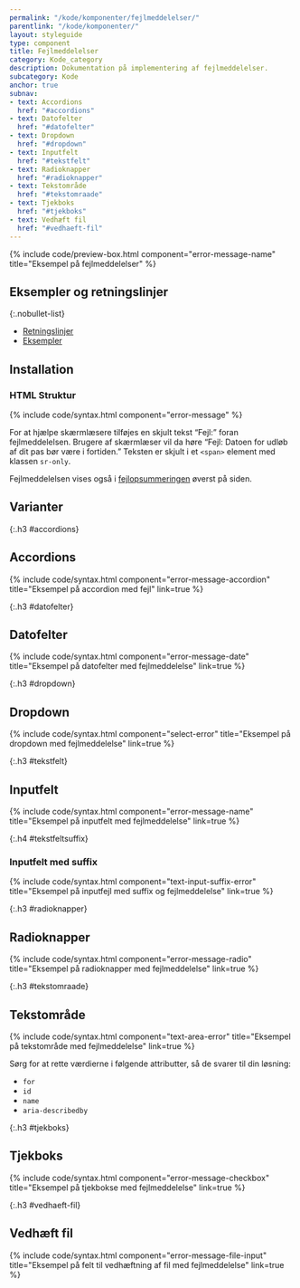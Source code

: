 ```yaml
---
permalink: "/kode/komponenter/fejlmeddelelser/"
parentlink: "/kode/komponenter/"
layout: styleguide
type: component
title: Fejlmeddelelser
category: Kode_category
description: Dokumentation på implementering af fejlmeddelelser.
subcategory: Kode
anchor: true
subnav:
- text: Accordions
  href: "#accordions"
- text: Datofelter
  href: "#datofelter"
- text: Dropdown
  href: "#dropdown"
- text: Inputfelt
  href: "#tekstfelt"
- text: Radioknapper
  href: "#radioknapper"
- text: Tekstområde
  href: "#tekstomraade"
- text: Tjekboks
  href: "#tjekboks"
- text: Vedhæft fil
  href: "#vedhaeft-fil"
---
```


{% include code/preview-box.html component="error-message-name" title="Eksempel på fejlmeddelelser" %}

## Eksempler og retningslinjer

{:.nobullet-list}
- <a href="/komponenter/fejlangivelse/fejlmeddelelser/#retningslinjer">Retningslinjer</a>
- <a href="/komponenter/fejlangivelse/fejlmeddelelser/">Eksempler</a>

## Installation

### HTML Struktur

{% include code/syntax.html component="error-message" %}

For at hjælpe skærmlæsere tilføjes en skjult tekst “Fejl:” foran fejlmeddelelsen. Brugere af skærmlæser vil da høre “Fejl: Datoen for udløb af dit pas bør være i fortiden.”
Teksten er skjult i et `<span>` element med klassen `sr-only`.

Fejlmeddelelsen vises også i <a href="/kode/komponenter/fejlopsummering/">fejlopsummeringen</a> øverst på siden.

## Varianter

{:.h3 #accordions}
## Accordions

{% include code/syntax.html component="error-message-accordion" title="Eksempel på accordion med fejl" link=true %}
 
{:.h3 #datofelter}
## Datofelter

{% include code/syntax.html component="error-message-date" title="Eksempel på datofelter med fejlmeddelelse" link=true %}

{:.h3 #dropdown}
## Dropdown

{% include code/syntax.html component="select-error" title="Eksempel på dropdown med fejlmeddelelse" link=true %}

{:.h3 #tekstfelt}
## Inputfelt

{% include code/syntax.html component="error-message-name" title="Eksempel på inputfelt med fejlmeddelelse" link=true %}

{:.h4 #tekstfeltsuffix}
### Inputfelt med suffix

{% include code/syntax.html component="text-input-suffix-error" title="Eksempel på inputfejl med suffix og fejlmeddelelse" link=true %}

{:.h3 #radioknapper}
## Radioknapper

{% include code/syntax.html component="error-message-radio" title="Eksempel på radioknapper med fejlmeddelelse" link=true %}

{:.h3 #tekstomraade}
## Tekstområde

{% include code/syntax.html component="text-area-error" title="Eksempel på tekstområde med fejlmeddelelse" link=true %}

Sørg for at rette værdierne i følgende attributter, så de svarer til din løsning:

- `for`
- `id`
- `name`
- `aria-describedby`


{:.h3 #tjekboks}
## Tjekboks

{% include code/syntax.html component="error-message-checkbox" title="Eksempel på tjekbokse med fejlmeddelelse" link=true %}

{:.h3 #vedhaeft-fil}
## Vedhæft fil

{% include code/syntax.html component="error-message-file-input" title="Eksempel på felt til vedhæftning af fil med fejlmeddelelse" link=true %}
